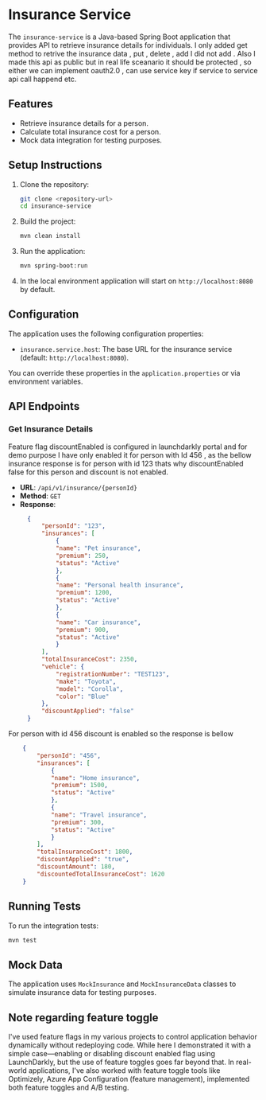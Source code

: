 # Insurance Service

The `insurance-service` is a Java-based Spring Boot application that provides API to  retrieve insurance details for individuals. I only added get method to retrive the insurance data , put , delete , add I did not add . Also I made this api as public but
in real life sceanario it should be protected , so either we can implement oauth2.0 , can use service key if service to service api call happend etc.

## Features
- Retrieve insurance details for a person.
- Calculate total insurance cost for a person.
- Mock data integration for testing purposes.


## Setup Instructions
1. Clone the repository:
   ```bash
   git clone <repository-url>
   cd insurance-service
   ```

2. Build the project:
   ```bash
   mvn clean install
   ```

3. Run the application:
   ```bash
   mvn spring-boot:run
   ```

4. In the local environment application will start on `http://localhost:8080` by default.

## Configuration
The application uses the following configuration properties:
- `insurance.service.host`: The base URL for the insurance service (default: `http://localhost:8080`).

You can override these properties in the `application.properties` or via environment variables.

## API Endpoints
### Get Insurance Details
Feature flag discountEnabled is configured in launchdarkly portal and for demo purpose I have only enabled it for person with Id 456 , as the bellow insurance response is for person with id 123 thats why discountEnabled false for this person and discount is not enabled. 
- **URL**: `/api/v1/insurance/{personId}`
- **Method**: `GET`
- **Response**:
  ```json
    {
        "personId": "123",
        "insurances": [
            {
            "name": "Pet insurance",
            "premium": 250,
            "status": "Active"
            },
            {
            "name": "Personal health insurance",
            "premium": 1200,
            "status": "Active"
            },
            {
            "name": "Car insurance",
            "premium": 900,
            "status": "Active"
            }
        ],
        "totalInsuranceCost": 2350,
        "vehicle": {
            "registrationNumber": "TEST123",
            "make": "Toyota",
            "model": "Corolla",
            "color": "Blue"
        },
        "discountApplied": "false"
    }
  ```
For person with id 456 discount is enabled so the response is bellow
```json
    {
        "personId": "456",
        "insurances": [
            {
            "name": "Home insurance",
            "premium": 1500,
            "status": "Active"
            },
            {
            "name": "Travel insurance",
            "premium": 300,
            "status": "Active"
            }
        ],
        "totalInsuranceCost": 1800,
        "discountApplied": "true",
        "discountAmount": 180,
        "discountedTotalInsuranceCost": 1620
    }
  ```

## Running Tests
To run the integration tests:
```bash
mvn test
```

## Mock Data
The application uses `MockInsurance` and `MockInsuranceData` classes to simulate insurance data for testing purposes.

## Note regarding feature toggle
I've used feature flags in my various projects to control application behavior dynamically without redeploying code. While here I demonstrated it with a simple case—enabling or disabling discount enabled flag  using LaunchDarkly, but the use of feature toggles goes far beyond that.
In real-world applications, I've also worked with feature toggle tools like Optimizely, Azure App Configuration (feature management),  implemented both feature toggles and A/B testing.


